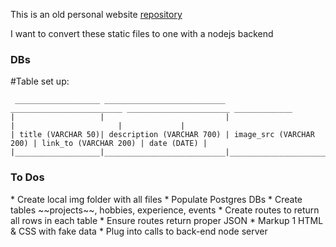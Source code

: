This is an old personal website [repository](https://github.com/krmannix/personal-website)

I want to convert these static files to one with a nodejs backend

<h3>DBs</h3>

#Table set up:

	 ___________________ ___________________________ _________________________ _______________________ _____________
	|         		    |		                    |					      |						  |			    |
	| title (VARCHAR 50)| description (VARCHAR 700) | image_src (VARCHAR 200) | link_to (VARCHAR 200) | date (DATE) |
	|___________________|___________________________|_________________________|_______________________|_____________|


<h3>To Dos</h3>
* Create local img folder with all files
* Populate Postgres DBs
	* Create tables ~~projects~~, hobbies, experience, events
* Create routes to return all rows in each table
* Ensure routes return proper JSON
* Markup 1 HTML & CSS with fake data
* Plug into calls to back-end node server
